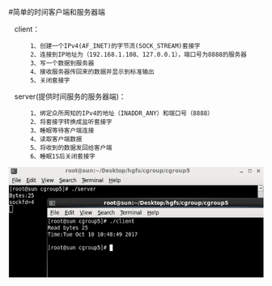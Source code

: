 

#简单的时间客户端和服务器端



      client：
   
          1、创建一个IPv4(AF_INET)的字节流(SOCK_STREAM)套接字
          2、连接到IP地址为（192.168.1.108、127.0.0.1），端口号为8888的服务器
          3、写一个数据到服务器
          4、接收服务器传回来的数据并显示到标准输出
          5、关闭套接字
          
          
     server(提供时间服务的服务器端)：
    
          1、绑定众所周知的IPv4的地址（INADDR_ANY）和端口号（8888）
          2、将套接字转换成监听套接字
          3、睡眠等待客户端连接
          4、读取客户端数据
          5、将收到的数据发回给客户端
          6、睡眠1S后关闭套接字
    

![image](https://github.com/210843013/server_client/blob/master/time/result.png)
